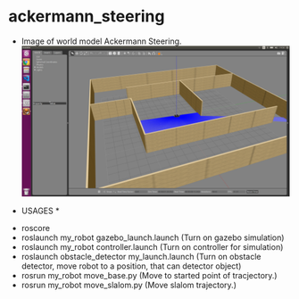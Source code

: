 # ackermann_steering
- Image of world model Ackermann Steering.
![Model](image/model.png)

* USAGES *

- roscore
- roslaunch my_robot gazebo_launch.launch 				(Turn on gazebo simulation)
- roslaunch my_robot controller.launch	 				(Turn on controller for simulation)
- roslaunch obstacle_detector my_launch.launch 				(Turn on obstacle detector, move robot to a position, that can detector object)
- rosrun my_robot move_base.py						(Move to started point of tracjectory.)
- rosrun my_robot move_slalom.py					(Move slalom trajectory.)
